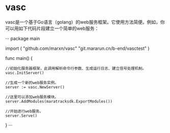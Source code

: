 # vasc
vasc是一个基于Go语言（golang）的web服务框架。它使用方法简便。例如，你可以用如下代码片段建立一个简单的web服务：  

···
package main

import (
    "github.com/marxn/vasc"
    "git.mararun.cn/b-end/vasctest"
)

func main() {

    //初始化服务器框架，此调用解析命令行参数、生成运行日志、建立信号处理机制。
    vasc.InitServer()
    
    //生成一个新的web服务实例。
    server := vasc.NewServer()
    
    //这里可以添加web服务模块。
    server.AddModules(maratracksdk.ExportModules())
    
    //开始进行web服务。
    server.Serve()
}
···
